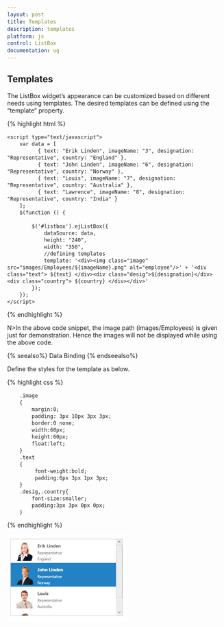 ```yaml
---
layout: post
title: Templates
description: templates
platform: js
control: ListBox
documentation: ug
---
```


## Templates

The ListBox widget’s appearance can be customized based on different needs using templates. The desired templates can be defined using the “template” property.

{% highlight html %}
    <ul id="listbox"></ul>

    <script type="text/javascript">
        var data = [
              { text: "Erik Linden", imageName: "3", designation: "Representative", country: "England" },
              { text: "John Linden", imageName: "6", designation: "Representative", country: "Norway" },
              { text: "Louis", imageName: "7", designation: "Representative", country: "Australia" },
              { text: "Lawrence", imageName: "8", designation: "Representative", country: "India" }
        ];
        $(function () {

            $('#listbox').ejListBox({
                dataSource: data,
                height: "240",
                width: "350",
                //defining templates
                template: '<div><img class="image" src="images/Employees/${imageName}.png" alt="employee"/>' + '<div class="text"> ${text} </div><div class="desig">${designation}</div><div class="country"> ${country} </div></div>'
            });
        });
    </script>
{% endhighlight %}



N>In the above code snippet, the image path (images/Employees) is given just for demonstration. Hence the images will not be displayed while using the above code.

{% seealso%} Data Binding {% endseealso%}

Define the styles for the template as below.

{% highlight css %}



        .image
        {
            margin:0;
            padding: 3px 10px 3px 3px;
            border:0 none;
            width:60px;
            height:60px;
            float:left;
        }
        .text
        {
             font-weight:bold;
             padding:6px 3px 1px 3px;
        }
        .desig,.country{
            font-size:smaller;
            padding:3px 3px 0px 0px;
        }




{% endhighlight %}



![ALt text](Templates_Images\templates_img1.png)

